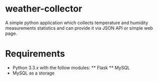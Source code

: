 weather-collector
=================

A simple python application which collects temperature and humidity measurements statistics and can provide it via JSON API or simple web page.

Requirements
============

* Python 3.3.x with the follow modules:
** Flask
** MySQL
* MySQL as a storage

